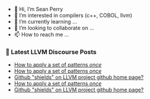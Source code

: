 - 👋 Hi, I’m Sean Perry
- 👀 I’m interested in compilers (c++, COBOL, llvm)
- 🌱 I’m currently learning ...
- 💞️ I’m looking to collaborate on ...
- 📫 How to reach me ...

<!---
s66perry/s66perry is a ✨ special ✨ repository because its `README.md` (this file) appears on your GitHub profile.
You can click the Preview link to take a look at your changes.
--->
### 📕 Latest LLVM Discourse Posts

<!-- DISCOURSE-LLVM:START -->
- [How to apply a set of patterns *once*](https://discourse.llvm.org/t/how-to-apply-a-set-of-patterns-once/71321#post_5)
- [How to apply a set of patterns *once*](https://discourse.llvm.org/t/how-to-apply-a-set-of-patterns-once/71321#post_4)
- [Github &quot;shields&quot; on LLVM project github home page?](https://discourse.llvm.org/t/github-shields-on-llvm-project-github-home-page/71314#post_3)
- [How to apply a set of patterns *once*](https://discourse.llvm.org/t/how-to-apply-a-set-of-patterns-once/71321#post_3)
- [Github &quot;shields&quot; on LLVM project github home page?](https://discourse.llvm.org/t/github-shields-on-llvm-project-github-home-page/71314#post_2)
<!-- DISCOURSE-LLVM:END -->
